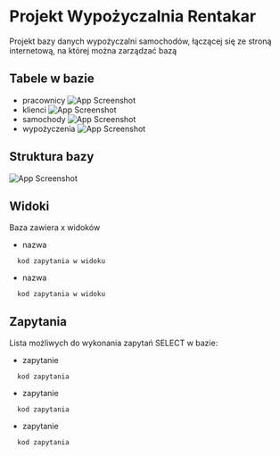 
# Projekt Wypożyczalnia Rentakar

Projekt bazy danych wypożyczalni samochodów, łączącej się ze stroną internetową, na której można zarządzać bazą

## Tabele w bazie

- pracownicy
![App Screenshot](https://via.placeholder.com/468x300?text=App+Screenshot+Here)
- klienci
![App Screenshot](https://via.placeholder.com/468x300?text=App+Screenshot+Here)
- samochody
![App Screenshot](https://via.placeholder.com/468x300?text=App+Screenshot+Here)
- wypożyczenia
![App Screenshot](https://via.placeholder.com/468x300?text=App+Screenshot+Here)


## Struktura bazy

![App Screenshot](https://via.placeholder.com/468x300?text=App+Screenshot+Here)


## Widoki

Baza zawiera x widoków

- nazwa
```nazwa
  kod zapytania w widoku
```

- nazwa
```nazwa
  kod zapytania w widoku
```
## Zapytania

Lista możliwych do wykonania zapytań SELECT w bazie:

- zapytanie 
```zapytanie
  kod zapytania
```

- zapytanie 
```zapytanie
  kod zapytania
```

- zapytanie 
```zapytanie
  kod zapytania
```

